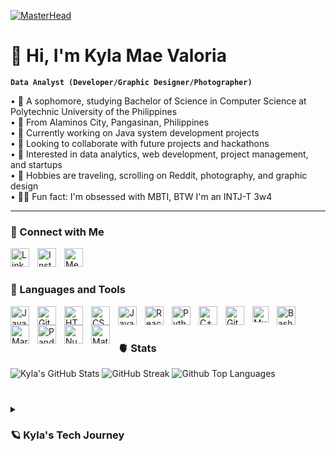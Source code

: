 [![MasterHead](https://s3.ezgif.com/tmp/ezgif-3-f043cf06aa.gif)](https://rishavchanda.io)
# 💌 Hi, I'm Kyla Mae Valoria

**`Data Analyst (Developer/Graphic Designer/Photographer)`**

   • 🍓 A sophomore, studying Bachelor of Science in Computer Science at Polytechnic University of the Philippines </br>
   • 🧷 From Alaminos City, Pangasinan, Philippines </br>
   • 🎀 Currently working on Java system development projects </br>
   • 🦢 Looking to collaborate with future projects and hackathons </br>
   • 🧸 Interested in data analytics, web development, project management, and startups </br>
   • 🍄 Hobbies are traveling, scrolling on Reddit, photography, and graphic design </br>
   • 🧚‍♀️ Fun fact: I'm obsessed with MBTI, BTW I'm an INTJ-T 3w4 </br>

---

### 🌷 Connect with Me
<img align="left" alt="LinkedIn" width="30px" style="padding-right:10px;" target="https://www.linkedin.com/in/kylamaevaloria/" src="https://cdn.jsdelivr.net/gh/devicons/devicon@latest/icons/linkedin/linkedin-original.svg"/>
<img align="left" alt="Instagram" width="30px" style="padding-right:10px;" src="https://www.svgrepo.com/show/452229/instagram-1.svg"/>
<img align="left" alt="Medium" width="30px" style="padding-right:10px;" src="https://www.underconsideration.com/brandnew/archives/medium_2017_monogram.png"/>
</br>

#

### 🏹 Languages and Tools

<img align="left" alt="Java" width="30px" style="padding-right:10px;" src="https://cdn.jsdelivr.net/gh/devicons/devicon/icons/java/java-original.svg"/> 
<img align="left" alt="Git" width="30px" style="padding-right:10px;" src="https://cdn.jsdelivr.net/gh/devicons/devicon/icons/git/git-original.svg" />
<img align="left" alt="HTML" width="30px" style="padding-right:10px;" src="https://cdn.jsdelivr.net/gh/devicons/devicon/icons/html5/html5-plain.svg" />
<img align="left" alt="CSS" width="30px" style="padding-right:10px;" src="https://cdn.jsdelivr.net/gh/devicons/devicon/icons/css3/css3-plain.svg" />
<img align="left" alt="JavaScript" width="30px" style="padding-right:10px;" src="https://cdn.jsdelivr.net/gh/devicons/devicon/icons/javascript/javascript-plain.svg" />
<img align="left" alt="React" width="30px" style="padding-right:10px;" src="https://cdn.jsdelivr.net/gh/devicons/devicon/icons/react/react-original.svg" />  
<img align="left" alt="Python" width="30px" style="padding-right:10px;" src="https://cdn.jsdelivr.net/gh/devicons/devicon/icons/python/python-plain.svg" /> 
<img align="left" alt="C++" width="30px" style="padding-right:10px;" src="https://cdn.jsdelivr.net/gh/devicons/devicon/icons/cplusplus/cplusplus-line.svg" /> 
<img align="left" alt="GitHub" width="30px" style="padding-right:10px;" src="https://cdn.jsdelivr.net/gh/devicons/devicon/icons/github/github-original.svg" />  
<img align="left" alt="MySQL" width="26px" src="https://cdn.jsdelivr.net/gh/devicons/devicon/icons/mysql/mysql-original.svg" style="padding-right:10px;" /> 
<img align="left" alt="Bash" width="30px" style="padding-right:10px;" src="https://cdn.jsdelivr.net/gh/devicons/devicon/icons/bash/bash-original.svg" /> 
<img align="left" alt="MariaDB" width="30px" style="padding-right:10px;" src="https://cdn.jsdelivr.net/gh/devicons/devicon@latest/icons/mariadb/mariadb-original-wordmark.svg" /> 
<img align="left" alt="Pandas" width="30px" style="padding-right:10px;" src="https://cdn.jsdelivr.net/gh/devicons/devicon@latest/icons/pandas/pandas-original.svg" /> 
<img align="left" alt="Numpy" width="30px" style="padding-right:10px;" src="https://cdn.jsdelivr.net/gh/devicons/devicon@latest/icons/numpy/numpy-original.svg" />
<img align="left" alt="Matplotlib" width="30px" style="padding-right:10px;" src="https://cdn.jsdelivr.net/gh/devicons/devicon@latest/icons/matplotlib/matplotlib-plain.svg" /> 

<br/>

#

### 🫀 Stats

![Kyla's GitHub Stats](https://github-readme-stats.vercel.app/api?username=kylavaloria&show_icons=true&theme=omni)
![GitHub Streak](https://github-readme-streak-stats.herokuapp.com/?user=kylavaloria&&theme=omni)
![Github Top Languages](https://github-readme-stats.vercel.app/api/top-langs?username=kylavaloria&show_icons=true&locale=en&layout=compact&theme=omni)

#

<details>
 <summary><h3>🪐 Kyla's Tech Journey</h3></summary>
<img align="right" alt="Train" width="300" src="https://s3.ezgif.com/tmp/ezgif-3-2df9af5f89.gif" /> 
      I aspire to be a data analyst as I solve real-world problems with the power of data. Finding outliers, spotting trends, and concluding patterns unleash the  innovator in me. My analytics experience comes from our school organization, <b>Google Developer Students Club - PUP</b>, where I lead a team in a machine learning project, and make dashboards for engagements. I am also passionate about studying analytics, attending professional training by DataSense Analytics, and creating dashboards out of it. </br></br>
      Furthermore, I have been awarded certification from <b>Project SPARTA PH</b> in partnership with the <b>Department of Science and Technology and Analytics Association of the Philippines</b> under the Data Analyst Pathway. On this journey, I was able to leverage my analytics skills through capstones, research papers, and dashboards.
      Moreover, I gained practical experience as a tech intern at <b>Aqwire</b> on backend development. I was also able to work with <b>PUP The Programmers' Guild</b> as a graphic designer. Lastly, as a hobby, I volunteer as a photographer in tech events.
